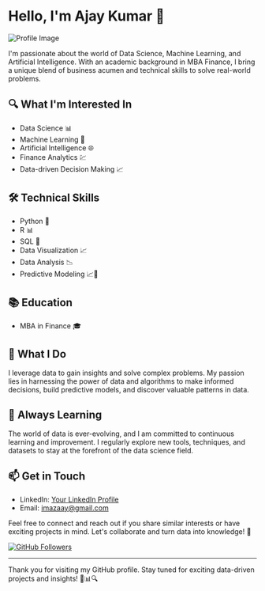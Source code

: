 # Hello, I'm Ajay Kumar 👋

![Profile Image](https://avatars.githubusercontent.com/u/149348946?s=400&u=81ee18f14bf255b74cd8a6d85725fdac1015e4d6&v=4)

I'm passionate about the world of Data Science, Machine Learning, and Artificial Intelligence. With an academic background in MBA Finance, I bring a unique blend of business acumen and technical skills to solve real-world problems.

## 🔍 What I'm Interested In

- Data Science 📊
- Machine Learning 🤖
- Artificial Intelligence 🌐
- Finance Analytics 💹
- Data-driven Decision Making 📈

## 🛠️ Technical Skills

- Python 🐍
- R 📊
- SQL 📝
- Data Visualization 📈
- Data Analysis 📉
- Predictive Modeling 📈🔮

## 📚 Education

- MBA in Finance 🎓

## 🚀 What I Do

I leverage data to gain insights and solve complex problems. My passion lies in harnessing the power of data and algorithms to make informed decisions, build predictive models, and discover valuable patterns in data.

## 🌱 Always Learning

The world of data is ever-evolving, and I am committed to continuous learning and improvement. I regularly explore new tools, techniques, and datasets to stay at the forefront of the data science field.

## 📫 Get in Touch

- LinkedIn: [Your LinkedIn Profile](https://www.linkedin.com/in/your-profile)
- Email: [imazaay@gmail.com](mailto:imazaay@gmail.com)

Feel free to connect and reach out if you share similar interests or have exciting projects in mind. Let's collaborate and turn data into knowledge! 🤝

[![GitHub Followers](https://img.shields.io/github/followers/yourusername?label=Follow&style=social)](https://github.com/yourusername)

---

Thank you for visiting my GitHub profile. Stay tuned for exciting data-driven projects and insights! 🚀📊🔍


<!---
imazaay/imazaay is a ✨ special ✨ repository because its `README.md` (this file) appears on your GitHub profile.
You can click the Preview link to take a look at your changes.
--->
